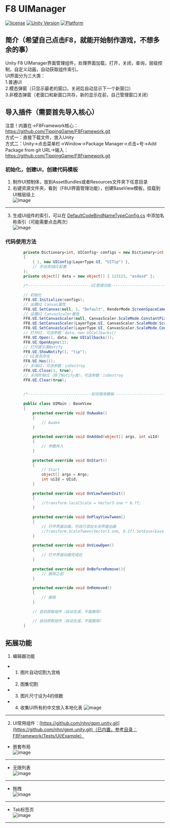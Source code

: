 # F8 UIManager

[![license](http://img.shields.io/badge/license-MIT-green.svg)](https://opensource.org/licenses/MIT)
[![Unity Version](https://img.shields.io/badge/unity-2021.3.15f1-blue)](https://unity.com)
[![Platform](https://img.shields.io/badge/platform-Win%20%7C%20Android%20%7C%20iOS%20%7C%20Mac%20%7C%20Linux%20%7C%20WebGL-orange)]()

## 简介（希望自己点击F8，就能开始制作游戏，不想多余的事）
Unity F8 UIManager界面管理组件，处理界面加载，打开，关闭，查询，层级控制，自定义动画，自动获取组件索引。  
UI界面分为三大类：  
1.普通UI  
2.模态弹窗（只显示最老的窗口，关闭后自动显示下一个新窗口）  
3.非模态弹窗（老窗口和新窗口共存，新的显示在前，自己管理窗口关闭）

## 导入插件（需要首先导入核心）
注意！内置在->F8Framework核心：https://github.com/TippingGame/F8Framework.git  
方式一：直接下载文件，放入Unity  
方式二：Unity->点击菜单栏->Window->Package Manager->点击+号->Add Package from git URL->输入：https://github.com/TippingGame/F8Framework.git

### 初始化，创建UI，创建代码模板

1. 制作UI预制体，放到AssetBundles或者Resources文件夹下任意目录
2. 右键资源文件夹，看到（F8UI界面管理功能），创建BaseView模板，挂载到UI根层级上  
   ![image](https://tippinggame-1257018413.cos.ap-guangzhou.myqcloud.com/TippingGame/UI/ui_20240302154254.png)
--------------------------
3. 生成UI组件的索引，可以在 [DefaultCodeBindNameTypeConfig.cs](https://github.com/TippingGame/F8Framework/blob/main/Runtime/ComponentBind/DefaultCodeBindNameTypeConfig.cs) 中添加名称索引（可能需要点击两次）  
   ![image](https://tippinggame-1257018413.cos.ap-guangzhou.myqcloud.com/TippingGame/UI/ui_20240205223438.png)
### 代码使用方法
```C#
        private Dictionary<int, UIConfig> configs = new Dictionary<int, UIConfig>
        {
            { 1, new UIConfig(LayerType.UI, "UITip") },
            // 手动添加UI配置
        };
        private object[] data = new object[] { 123123, "asdasd" };
        
        /*----------------------------UI管理功能----------------------------*/
        
        // 初始化
        FF8.UI.Initialize(configs);
        // 设置UI Canvas属性
        FF8.UI.SetCanvas(null, 1, "Default", RenderMode.ScreenSpaceCamera, false, Camera.main);
        // 设置UI CanvasScaler属性
        FF8.UI.SetCanvasScaler(null, CanvasScaler.ScaleMode.ConstantPixelSize, 1f, 100f);
        FF8.UI.SetCanvasScaler(LayerType.UI, CanvasScaler.ScaleMode.ScaleWithScreenSize, new Vector2(1920, 1080), CanvasScaler.ScreenMatchMode.MatchWidthOrHeight, 0f, 100f);
        FF8.UI.SetCanvasScaler(LayerType.UI, CanvasScaler.ScaleMode.ConstantPhysicalSize, CanvasScaler.Unit.Points, 96f, 100f, 100f);
        // 打开UI，可选参数：data，new UICallbacks()
        FF8.UI.Open(1, data, new UICallbacks());
        FF8.UI.OpenAsync(1);
        // 打开提示类Notify
        FF8.UI.ShowNotify(1, "tip");
        // UI是否存在
        FF8.UI.Has(1);
        // 关闭UI，可选参数：isDestroy
        FF8.UI.Close(1, true);
        // 关闭所有UI（除了Notify类），可选参数：isDestroy
        FF8.UI.Clear(true);
        
        
        /*----------------------------如何使用模板----------------------------*/
        
        public class UIMain : BaseView
        {
            protected override void OnAwake()
            {
                // Awake
            }
                
            protected override void OnAdded(object[] args, int uiId)
            {
                // 参数传入
            }
            
            protected override void OnStart()
            {
                // Start
                object[] args = Args;
                int uiId = UIid;
            }
            
            protected override void OnViewTweenInit()
            {
                //transform.localScale = Vector3.one * 0.7f;
            }
            
            protected override void OnPlayViewTween()
            {
                // 打开界面动画，可自行添加关闭界面动画
                //transform.ScaleTween(Vector3.one, 0.1f).SetEase(Ease.Linear).SetOnComplete(OnViewOpen);
            }
            
            protected override void OnViewOpen()
            {
                // 打开界面动画完成后
            }
            
            protected override void OnBeforeRemove(){
                // 删除之前
            }
            
            protected override void OnRemoved()
            {
                // 删除
            }
            
            // 自动获取组件（自动生成，不能删除）
    
            // 自动获取组件（自动生成，不能删除）
        }
```
## 拓展功能
1. 编辑器功能
* 1. 图片自动切割九宫格
* 2. 图集切割
* 3. 图片尺寸设为4的倍数
* 4. 收集UI所有的中文放入本地化表
     ![image](https://tippinggame-1257018413.cos.ap-guangzhou.myqcloud.com/TippingGame/UI/ui_20240315025120.png)
----------------------------------
2. UI常用组件：[https://github.com/nhn/gpm.unity.git](https://github.com/nhn/gpm.unity.git)（已内置，参考目录：F8Framework/Tests/UI/Example）
* 嵌套布局  
  ![image](https://tippinggame-1257018413.cos.ap-guangzhou.myqcloud.com/TippingGame/UI/ui_20240302173446.png)
----------------------------------
* 无限列表  
  ![image](https://tippinggame-1257018413.cos.ap-guangzhou.myqcloud.com/TippingGame/UI/ui_20240302173458.png)
----------------------------------
* 拖拽  
  ![image](https://tippinggame-1257018413.cos.ap-guangzhou.myqcloud.com/TippingGame/UI/ui_20240302173503.png)
----------------------------------
* Tab标签页  
  ![image](https://tippinggame-1257018413.cos.ap-guangzhou.myqcloud.com/TippingGame/UI/ui_20240302173507.png)
----------------------------------

